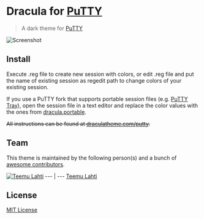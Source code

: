 # Dracula for [PuTTY](http://www.putty.org/)

> A dark theme for [PuTTY](http://www.putty.org/)

![Screenshot]()

## Install

Execute .reg file to create new session with colors, or edit .reg file and put the name of existing session as regedit path to change colors of your existing session.

If you use a PuTTY fork that supports portable session files (e.g. [PuTTY Tray](https://puttytray.goeswhere.com/)), open the session file in a text editor and replace the color values with the ones from [dracula.portable](dracula.portable).

~~All instructions can be found at [draculatheme.com/putty](https://draculatheme.com/putty).~~

## Team

This theme is maintained by the following person(s) and a bunch of [awesome contributors](https://github.com/dracula/template/graphs/contributors).

[![Teemu Lahti](https://avatars0.githubusercontent.com/u/294353?v=3&s=70)](https://github.com/teeli)
--- | ---
[Teemu Lahti](https://github.com/teeli)

## License

[MIT License](./LICENSE)
